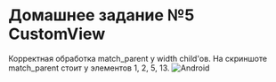 # Домашнее задание №5 CustomView

Корректная обработка match_parent у width child'ов.
На скриншоте match_parent стоит у элементов 1, 2, 5, 13.
![Android](https://pp.vk.me/c627118/v627118871/4b6d9/DcSph_pSyBo.jpg)
